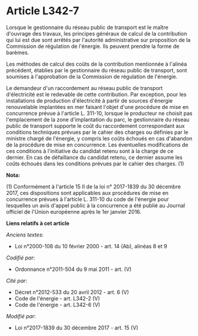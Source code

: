 # Article L342-7

Lorsque le gestionnaire du réseau public de transport est le maître d'ouvrage des travaux, les principes généraux de calcul
de la contribution qui lui est due sont arrêtés par l'autorité administrative sur proposition de la Commission de régulation
de l'énergie. Ils peuvent prendre la forme de barèmes.

Les méthodes de calcul des coûts de la contribution mentionnée à l'alinéa précédent, établies par le gestionnaire du réseau
public de transport, sont soumises à l'approbation de la Commission de régulation de l'énergie.

Le demandeur d'un raccordement au réseau public de transport d'électricité est le redevable de cette contribution. Par
exception, pour les installations de production d'électricité à partir de sources d'énergie renouvelable implantées en mer
faisant l'objet d'une procédure de mise en concurrence prévue à l'article L. 311-10, lorsque le producteur ne choisit pas
l'emplacement de la zone d'implantation du parc, le gestionnaire du réseau public de transport supporte le coût du
raccordement correspondant aux conditions techniques prévues par le cahier des charges ou définies par le ministre chargé de
l'énergie, y compris les coûts échoués en cas d'abandon de la procédure de mise en concurrence. Les éventuelles modifications
de ces conditions à l'initiative du candidat retenu sont à la charge de ce dernier. En cas de défaillance du candidat retenu,
ce dernier assume les coûts échoués dans les conditions prévues par le cahier des charges. (1)

**Nota:**

(1) Conformément à l'article 15 II de la loi n° 2017-1839 du 30 décembre 2017, ces dispositions sont applicables aux
procédures de mise en concurrence prévues à l'article L. 311-10 du code de l'énergie pour lesquelles un avis d'appel public à
la concurrence a été publié au Journal officiel de l'Union européenne après le 1er janvier 2016.

**Liens relatifs à cet article**

_Anciens textes_:

  - Loi n°2000-108 du 10 février 2000 - art. 14 (Ab), alinéas 8 et 9

_Codifié par_:

  - Ordonnance n°2011-504 du 9 mai 2011 - art. (V)

_Cité par_:

  - Décret n°2012-533 du 20 avril 2012 - art. 6 (V)
  - Code de l'énergie - art. L342-2 (V)
  - Code de l'énergie - art. L342-6 (V)

_Modifié par_:

  - Loi n°2017-1839 du 30 décembre 2017 - art. 15 (V)
